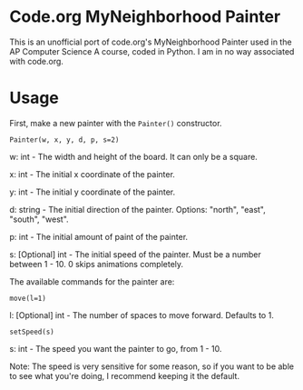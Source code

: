 # Code.org MyNeighborhood Painter

This is an unofficial port of code.org's MyNeighborhood Painter used in the AP Computer Science A course, coded in Python. I am in no way associated with code.org.

# Usage

First, make a new painter with the `Painter()` constructor.

`Painter(w, x, y, d, p, s=2)`

w: int - The width and height of the board. It can only be a square.

x: int - The initial x coordinate of the painter.

y: int - The initial y coordinate of the painter.

d: string - The initial direction of the painter. Options: "north", "east", "south", "west".

p: int - The initial amount of paint of the painter.

s: [Optional] int - The initial speed of the painter. Must be a number between 1 - 10. 0 skips animations completely.

The available commands for the painter are:

`move(l=1)`

l: [Optional] int - The number of spaces to move forward. Defaults to 1.

`setSpeed(s)`

s: int - The speed you want the painter to go, from 1 - 10.

Note: The speed is very sensitive for some reason, so if you want to be able to see what you're doing, I recommend keeping it the default.
